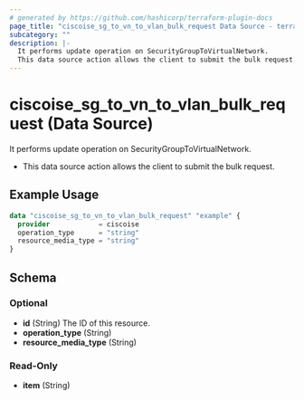 ```yaml
---
# generated by https://github.com/hashicorp/terraform-plugin-docs
page_title: "ciscoise_sg_to_vn_to_vlan_bulk_request Data Source - terraform-provider-ciscoise"
subcategory: ""
description: |-
  It performs update operation on SecurityGroupToVirtualNetwork.
  This data source action allows the client to submit the bulk request.
---
```


# ciscoise_sg_to_vn_to_vlan_bulk_request (Data Source)

It performs update operation on SecurityGroupToVirtualNetwork.

- This data source action allows the client to submit the bulk request.

## Example Usage

```terraform
data "ciscoise_sg_to_vn_to_vlan_bulk_request" "example" {
  provider            = ciscoise
  operation_type      = "string"
  resource_media_type = "string"
}
```

<!-- schema generated by tfplugindocs -->
## Schema

### Optional

- **id** (String) The ID of this resource.
- **operation_type** (String)
- **resource_media_type** (String)

### Read-Only

- **item** (String)


